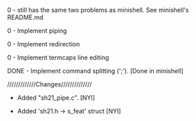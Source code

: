 0	-	still has the same two problems as minishell.
		See minishell's README.md

0	-	Implement piping

0	-	Implement redirection

0	-	Implement termcaps line editing

DONE	-	Implement command splitting (';'). [Done in minishell]


/////////////Changes//////////////

-	Added "sh21_pipe.c".				[NYI]

-	Added 'sh21.h -> s_feat' struct		[NYI]
